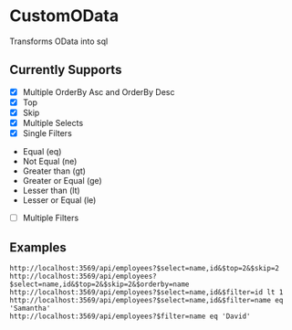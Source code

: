# CustomOData
Transforms OData into sql

## Currently Supports
- [x] Multiple OrderBy Asc and OrderBy Desc
- [x] Top
- [x] Skip
- [x] Multiple Selects
- [x] Single Filters
- Equal (eq)
- Not Equal (ne)
- Greater than (gt)
- Greater or Equal (ge)
- Lesser than (lt)
- Lesser or Equal (le)
- [ ] Multiple Filters


## Examples

```
http://localhost:3569/api/employees?$select=name,id&$top=2&$skip=2
http://localhost:3569/api/employees?$select=name,id&$top=2&$skip=2&$orderby=name
http://localhost:3569/api/employees?$select=name,id&$filter=id lt 1
http://localhost:3569/api/employees?$select=name,id&$filter=name eq 'Samantha'
http://localhost:3569/api/employees?$filter=name eq 'David'
```
